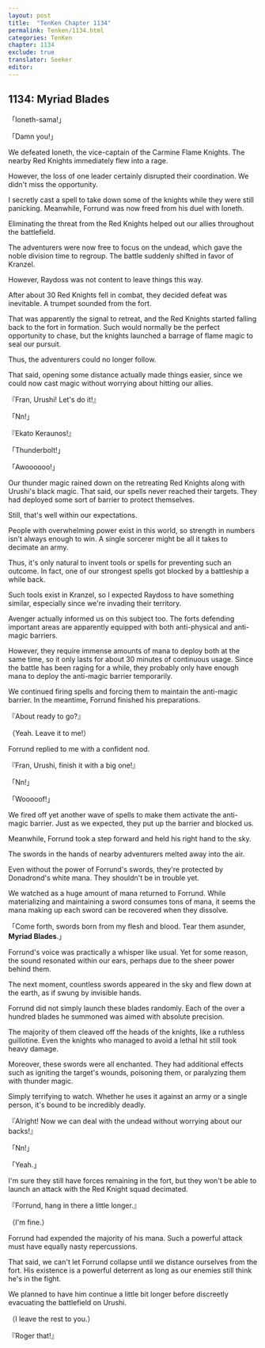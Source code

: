 ```yaml
---
layout: post
title:  "TenKen Chapter 1134"
permalink: Tenken/1134.html
categories: TenKen
chapter: 1134
exclude: true
translator: Seeker
editor: 
---
```

<h2>1134: Myriad Blades</h2>

「Ioneth-sama!」

「Damn you!」

We defeated Ioneth, the vice-captain of the Carmine Flame Knights. The nearby Red Knights immediately flew into a rage.

However, the loss of one leader certainly disrupted their coordination. We didn't miss the opportunity.

I secretly cast a spell to take down some of the knights while they were still panicking. Meanwhile, Forrund was now freed from his duel with Ioneth.

Eliminating the threat from the Red Knights helped out our allies throughout the battlefield.

The adventurers were now free to focus on the undead, which gave the noble division time to regroup. The battle suddenly shifted in favor of Kranzel.

However, Raydoss was not content to leave things this way.

After about 30 Red Knights fell in combat, they decided defeat was inevitable. A trumpet sounded from the fort.

That was apparently the signal to retreat, and the Red Knights started falling back to the fort in formation. Such would normally be the perfect opportunity to chase, but the knights launched a barrage of flame magic to seal our pursuit.

Thus, the adventurers could no longer follow.

That said, opening some distance actually made things easier, since we could now cast magic without worrying about hitting our allies.

『Fran, Urushi! Let's do it!』

「Nn!」

『Ekato Keraunos!』

「Thunderbolt!」

「Awoooooo!」

Our thunder magic rained down on the retreating Red Knights along with Urushi's black magic. That said, our spells never reached their targets. They had deployed some sort of barrier to protect themselves.

Still, that's well within our expectations.

People with overwhelming power exist in this world, so strength in numbers isn't always enough to win. A single sorcerer might be all it takes to decimate an army.

Thus, it's only natural to invent tools or spells for preventing such an outcome. In fact, one of our strongest spells got blocked by a battleship a while back.

Such tools exist in Kranzel, so I expected Raydoss to have something similar, especially since we're invading their territory.

Avenger actually informed us on this subject too. The forts defending important areas are apparently equipped with both anti-physical and anti-magic barriers.

However, they require immense amounts of mana to deploy both at the same time, so it only lasts for about 30 minutes of continuous usage. Since the battle has been raging for a while, they probably only have enough mana to deploy the anti-magic barrier temporarily.

We continued firing spells and forcing them to maintain the anti-magic barrier. In the meantime, Forrund finished his preparations.

『About ready to go?』

（Yeah. Leave it to me!）

Forrund replied to me with a confident nod.

『Fran, Urushi, finish it with a big one!』

「Nn!」

「Wooooof!」

We fired off yet another wave of spells to make them activate the anti-magic barrier. Just as we expected, they put up the barrier and blocked us.

Meanwhile, Forrund took a step forward and held his right hand to the sky.

The swords in the hands of nearby adventurers melted away into the air.

Even without the power of Forrund's swords, they're protected by Donadrond's white mana. They shouldn't be in trouble yet.

We watched as a huge amount of mana returned to Forrund. While materializing and maintaining a sword consumes tons of mana, it seems the mana making up each sword can be recovered when they dissolve.

「Come forth, swords born from my flesh and blood. Tear them asunder, **Myriad Blades**.」

Forrund's voice was practically a whisper like usual. Yet for some reason, the sound resonated within our ears, perhaps due to the sheer power behind them.

The next moment, countless swords appeared in the sky and flew down at the earth, as if swung by invisible hands.

Forrund did not simply launch these blades randomly. Each of the over a hundred blades he summoned was aimed with absolute precision.

The majority of them cleaved off the heads of the knights, like a ruthless guillotine. Even the knights who managed to avoid a lethal hit still took heavy damage.

Moreover, these swords were all enchanted. They had additional effects such as igniting the target's wounds, poisoning them, or paralyzing them with thunder magic.

Simply terrifying to watch. Whether he uses it against an army or a single person, it's bound to be incredibly deadly.

『Alright! Now we can deal with the undead without worrying about our backs!』

「Nn!」

「Yeah.」

I'm sure they still have forces remaining in the fort, but they won't be able to launch an attack with the Red Knight squad decimated.

『Forrund, hang in there a little longer.』

（I'm fine.）

Forrund had expended the majority of his mana. Such a powerful attack must have equally nasty repercussions.

That said, we can't let Forrund collapse until we distance ourselves from the fort. His existence is a powerful deterrent as long as our enemies still think he's in the fight.

We planned to have him continue a little bit longer before discreetly evacuating the battlefield on Urushi.

（I leave the rest to you.）

『Roger that!』
